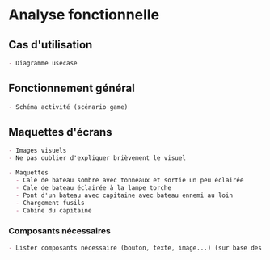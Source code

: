 # Analyse fonctionnelle
## Cas d'utilisation
```md
- Diagramme usecase
```


## Fonctionnement général
```md
- Schéma activité (scénario game)
```


## Maquettes d'écrans
```md
- Images visuels
- Ne pas oublier d'expliquer brièvement le visuel

- Maquettes
  - Cale de bateau sombre avec tonneaux et sortie un peu éclairée
  - Cale de bateau éclairée à la lampe torche
  - Pont d'un bateau avec capitaine avec bateau ennemi au loin
  - Chargement fusils
  - Cabine du capitaine
```


### Composants nécessaires
```md
- Lister composants nécessaire (bouton, texte, image...) (sur base des maquettes)
```



